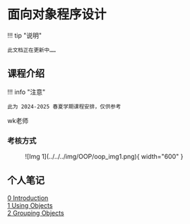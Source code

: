 # 面向对象程序设计

!!! tip "说明"

    此文档正在更新中……

## 课程介绍

!!! info "注意"

    此为 2024-2025 春夏学期课程安排，仅供参考

wk老师

### 考核方式

<figure markdown="span">
  ![Img 1](../../../img/OOP/oop_img1.png){ width="600" }
</figure>

## 个人笔记

[0 Introduction](./ch0.md)<br/>
[1 Using Objects](./ch1.md)<br/>
[2 Grouping Objects](./ch2.md)